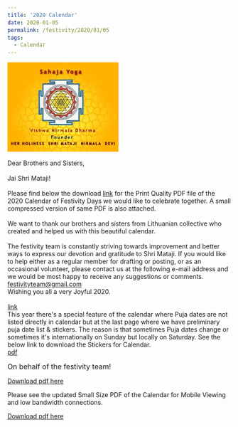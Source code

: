 ```yaml
---
title: '2020 Calendar'
date: 2020-01-05
permalink: /festivity/2020/01/05
tags:
  - Calendar
---
```


![PICTURE 1](/images/image1.png)

Dear Brothers and Sisters,<br>
<br>
Jai Shri Mataji!<br>
<br>
Please find below the download <a href="https://drive.google.com/file/d/1DbFRlykoNo7sOK33Gk-jECqBbTff0Vgv/view"> link</a> for the Print Quality PDF file of the 2020 Calendar of Festivity Days we would like to celebrate together. A small compressed version of same PDF is also attached.<br>
<br>
We want to thank our brothers and sisters from Lithuanian collective who created and helped us with this beautiful calendar.<br>
<br>
The festivity team is constantly striving towards improvement and better ways to express our devotion and gratitude to Shri Mataji. If you would like to help either as a regular member for drafting or posting,  or as an occasional volunteer, please contact us at the following e-mail address and we would be most happy to receive any suggestions or comments.<br>
<font color="DarkBlue">festivityteam@gmail.com</font><br>
Wishing you all a very Joyful 2020.<br>
<br>
<a href="https://drive.google.com/file/d/1DbFRlykoNo7sOK33Gk-jECqBbTff0Vgv/view"> link</a><br>
This year there's a special feature of the calendar where Puja dates are not listed directly in calendar but at the last page where we have preliminary puja date list & stickers. The reason is that sometimes Puja dates change or sometimes it's internationally on Sunday but locally on Saturday. See the below link to download the Stickers for Calendar.<br>
<a href="https://drive.google.com/file/d/1hqZIn6N2MXdrw3BPX1wxBxC8Egos80Yz/view"> pdf</a>

<p>
<font size="+0">On behalf of the festivity team!</font>
</p>

[Download pdf here](http://seven-teams.github.io/files/SY_Calendar_2020_en_US_Compressed.pdf)

Please see the updated Small Size PDF of the Calendar for Mobile Viewing and low bandwidth connections.

[Download pdf here](http://seven-teams.github.io/files/SY_Calendar_2020_en_US_SmallCompressed.pdf)
